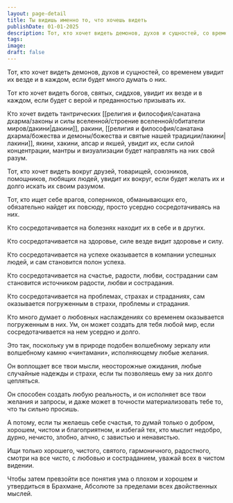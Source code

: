 ```yaml
---
layout: page-detail
title: Ты видишь именно то, что хочешь видеть
publishDate: 01-01-2025
description: Тот, кто хочет видеть демонов, духов и сущностей, со временем увидит их везде и в каждом, если будет много думать о них.Тот кто хочет видеть богов, святых, сиддхов, увидит их везде и в каждом, если будет с верой и преданностью призывать их.
tags:
image:
draft: false
---
```

Тот, кто хочет видеть демонов, духов и сущностей, со временем увидит их везде и в каждом, если будет много думать о них.

Тот кто хочет видеть богов, святых, сиддхов, увидит их везде и в каждом, если будет с верой и преданностью призывать их.

Кто хочет видеть тантрических [[религия и философия/санатана дхарма/законы и силы вселенной/строение вселенной/обитатели миров/дакини|дакини]], ракини, [[религия и философия/санатана дхарма/божества и демоны/божества и святые нашей традиции/лакини|лакини]], якини, хакини, апсар и якшей, увидит их, если силой концентрации, мантры и визуализации будет направлять на них свой разум.

Тот, кто хочет видеть вокруг друзей, товарищей, союзников, помощников, любящих людей, увидит их вокруг, если будет желать их и долго искать их своим разумом.

Тот, кто ищет себе врагов, соперников, обманывающих его, обязательно найдет их повсюду, просто усердно сосредотачиваясь на них.

Кто сосредотачивается на болезнях находит их в себе и в других.

Кто сосредотачивается на здоровье, силе везде видит здоровье и силу.

Кто сосредотачивается на успехе оказывается в компании успешных людей, и сам становится полон успеха.

Кто сосредотачивается на счастье, радости, любви, сострадании сам становится источником радости, любви и сострадания.

Кто сосредотачивается на проблемах, страхах и страданиях, сам оказывается погруженным в страхи, проблемы и страдания.

Кто много думает о любовных наслаждениях со временем оказывается погруженным в них. Ум, он может создать для тебя любой мир, если сосредотачивается на нем усердно и долго.

Это так, поскольку ум в природе подобен волшебному зеркалу или волшебному камню «чинтамани», исполняющему любые желания.

Он воплощает все твои мысли, неосторожные ожидания, любые случайные надежды и страхи, если ты позволяешь ему за них долго цепляться.

Он способен создать любую реальность, и он исполняет все твои желания и запросы, и даже может в точности материализовать тебе то, что ты сильно просишь.

А потому, если ты желаешь себе счастья, то думай только о добром, хорошем, чистом и благоприятном, и избегай тех, кто мыслит недобро, дурно, нечисто, злобно, алчно, с завистью и ненавистью.

Ищи только хорошего, чистого, святого, гармоничного, радостного, смотри на все чисто, с любовью и состраданием, уважай всех в чистом видении.

Чтобы затем превзойти все понятия ума о плохом и хорошем и утвердиться в Брахмане, Абсолюте за пределами всех двойственных мыслей.
  
  
